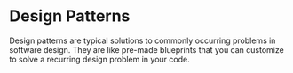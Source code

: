 # Design Patterns

Design patterns are typical solutions to commonly occurring problems in software design. They are like pre-made blueprints that you can customize to solve a recurring design problem in your code.
